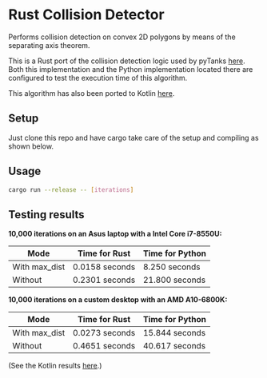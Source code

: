 # Rust Collision Detector
Performs collision detection on convex 2D polygons by means of the separating axis theorem.

This is a Rust port of the collision detection logic used by pyTanks 
[here](https://github.com/JoelEager/pyTanks.Server/blob/master/gameLogic/collisionDetector.py). Both this 
implementation and the Python implementation located there are configured to test the execution time of this algorithm.

This algorithm has also been ported to Kotlin [here](https://github.com/JoelEager/Kotlin-Collision-Detector).

## Setup
Just clone this repo and have cargo take care of the setup and compiling as shown below.

## Usage
```bash
cargo run --release -- [iterations]
```

## Testing results
**10,000 iterations on an Asus laptop with a Intel Core i7-8550U:**

| Mode            | Time for Rust   | Time for Python   |
| --------------- | --------------- | ----------------- |
| With max_dist   | 0.0158 seconds  |  8.250 seconds    |
| Without         | 0.2301 seconds  | 21.800 seconds    |

**10,000 iterations on a custom desktop with an AMD A10-6800K:**

| Mode            | Time for Rust   | Time for Python   |
| --------------- | --------------- | ----------------- |
| With max_dist   | 0.0273 seconds  | 15.844 seconds    |
| Without         | 0.4651 seconds  | 40.617 seconds    |

(See the Kotlin results [here](https://github.com/JoelEager/Kotlin-Collision-Detector#testing-results).)